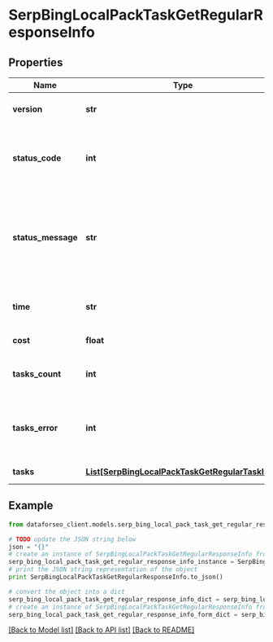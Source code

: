 # SerpBingLocalPackTaskGetRegularResponseInfo


## Properties

Name | Type | Description | Notes
------------ | ------------- | ------------- | -------------
**version** | **str** | the current version of the API | [optional] 
**status_code** | **int** | general status code you can find the full list of the response codes here | [optional] 
**status_message** | **str** | general informational message you can find the full list of general informational messages here | [optional] 
**time** | **str** | total execution time, seconds | [optional] 
**cost** | **float** | total tasks cost, USD | [optional] 
**tasks_count** | **int** | the number of tasks in the tasks array | [optional] 
**tasks_error** | **int** | the number of tasks in the tasks array returned with an error | [optional] 
**tasks** | [**List[SerpBingLocalPackTaskGetRegularTaskInfo]**](SerpBingLocalPackTaskGetRegularTaskInfo.md) | array of tasks | [optional] 

## Example

```python
from dataforseo_client.models.serp_bing_local_pack_task_get_regular_response_info import SerpBingLocalPackTaskGetRegularResponseInfo

# TODO update the JSON string below
json = "{}"
# create an instance of SerpBingLocalPackTaskGetRegularResponseInfo from a JSON string
serp_bing_local_pack_task_get_regular_response_info_instance = SerpBingLocalPackTaskGetRegularResponseInfo.from_json(json)
# print the JSON string representation of the object
print SerpBingLocalPackTaskGetRegularResponseInfo.to_json()

# convert the object into a dict
serp_bing_local_pack_task_get_regular_response_info_dict = serp_bing_local_pack_task_get_regular_response_info_instance.to_dict()
# create an instance of SerpBingLocalPackTaskGetRegularResponseInfo from a dict
serp_bing_local_pack_task_get_regular_response_info_form_dict = serp_bing_local_pack_task_get_regular_response_info.from_dict(serp_bing_local_pack_task_get_regular_response_info_dict)
```
[[Back to Model list]](../README.md#documentation-for-models) [[Back to API list]](../README.md#documentation-for-api-endpoints) [[Back to README]](../README.md)


